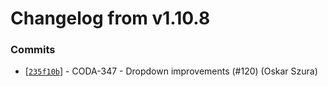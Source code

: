 # Changelog from v1.10.8
### Commits
* [[`235f10b`](http://github.com/coda-it/graphen/commit/235f10bcc44103a7afa6656490d6859d55aa2d4b)] - CODA-347 - Dropdown improvements (#120) (Oskar Szura)